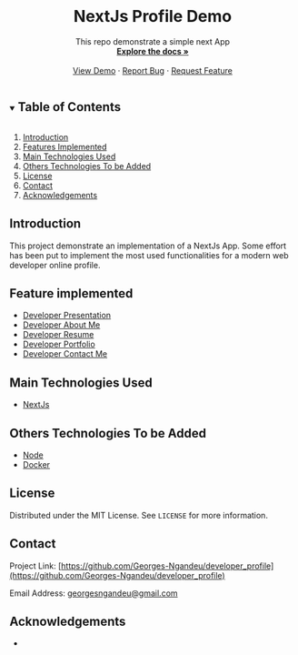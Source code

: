 <!-- PROJECT LOGO -->
<br />
<p align="center">
  <h1 align="center">NextJs Profile Demo</h1>

  <p align="center">
    This repo demonstrate a simple next App
    <br />
    <a href="https://github.com/Georges-Ngandeu/developer_profile"><strong>Explore the docs »</strong></a>
    <br />
    <br />
    <a href="https://www.georgesngandeu.biitlab.org/">View Demo</a>
    ·
    <a href="#">Report Bug</a>
    ·
    <a href="#">Request Feature</a>
  </p>
</p>

<!-- TABLE OF CONTENTS -->
<details open="open">
  <summary><h2 style="display: inline-block">Table of Contents</h2></summary>
  <ol>
    <li><a href="#introduction">Introduction</a></li>
    <li><a href="#features">Features Implemented</a></li>
    <li><a href="#technologies">Main Technologies Used</a></li>
    <li><a href="#others-technologies">Others Technologies To be Added</a></li>
    <li><a href="#license">License</a></li>
    <li><a href="#contact">Contact</a></li>
    <li><a href="#acknowledgements">Acknowledgements</a></li>
  </ol>
</details>

<!-- GETTING STARTED -->
## Introduction [](#introduction)
This project demonstrate an implementation of a NextJs App. Some effort has been put to implement the most used functionalities for a modern web developer online profile.  

## Feature implemented [](#features)
<ul>
    <li><a href="#">Developer Presentation</a></li>
    <li><a href="#">Developer About Me</a></li>
    <li><a href="#">Developer Resume</a></li>
    <li><a href="#">Developer Portfolio</a></li>
    <li><a href="#">Developer Contact Me</a></li>
  </ul>

## Main Technologies Used [](#technologies)
<ul>
    <li><a href="#">NextJs</a></li>
</ul>

## Others Technologies To be Added [](#others-technologies)
<ul>
    <li><a href="#">Node</a></li>
    <li><a href="#">Docker</a></li>
</ul>
   
## License [](#license)
Distributed under the MIT License. See `LICENSE` for more information.

## Contact [](#contact)
Project Link: [https://github.com/Georges-Ngandeu/developer_profile](https://github.com/Georges-Ngandeu/developer_profile)

Email Address: [georgesngandeu@gmail.com](georgesngandeu@gmail.com)

## Acknowledgements [](#acknowledgements)
* []()

